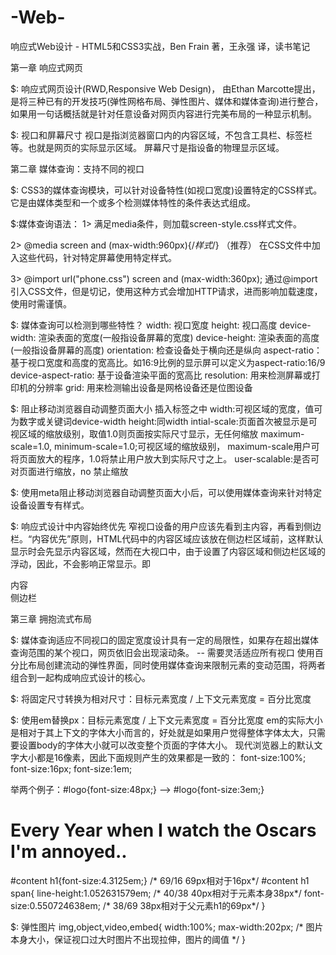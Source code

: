 # -Web-
响应式Web设计 - HTML5和CSS3实战，Ben Frain 著，王永强 译，读书笔记



第一章 响应式网页

$: 响应式网页设计(RWD,Responsive Web Design)，
由Ethan Marcotte提出，是将三种已有的开发技巧(弹性网格布局、弹性图片、媒体和媒体查询)进行整合，如果用一句话概括就是针对任意设备对网页内容进行完美布局的一种显示机制。

$: 视口和屏幕尺寸
视口是指浏览器窗口内的内容区域，不包含工具栏、标签栏等。也就是网页的实际显示区域。
屏幕尺寸是指设备的物理显示区域。



第二章 媒体查询：支持不同的视口

$: CSS3的媒体查询模块，可以针对设备特性(如视口宽度)设置特定的CSS样式。它是由媒体类型和一个或多个检测媒体特性的条件表达式组成。

$:媒体查询语法：
1> <link rel="stylesheet" type="text/css" media="screen and (orientation:portrait) and (min-width:800px)" href="screen-style.css">
满足media条件，则加载screen-style.css样式文件。

2> @media screen and (max-width:960px){/*样式*/} （推荐）
在CSS文件中加入这些代码，针对特定屏幕使用特定样式。

3> @import url("phone.css") screen and (max-width:360px);
通过@import引入CSS文件，但是切记，使用这种方式会增加HTTP请求，进而影响加载速度，使用时需谨慎。

$: 媒体查询可以检测到哪些特性？
width: 视口宽度
height: 视口高度
device-width: 渲染表面的宽度(一般指设备屏幕的宽度)
device-height: 渲染表面的高度(一般指设备屏幕的高度)
orientation: 检查设备处于横向还是纵向
aspect-ratio：基于视口宽度和高度的宽高比。如16:9比例的显示屏可以定义为aspect-ratio:16/9
device-aspect-ratio: 基于设备渲染平面的宽高比
resolution: 用来检测屏幕或打印机的分辨率
grid: 用来检测输出设备是网格设备还是位图设备

$: 阻止移动浏览器自动调整页面大小
<meta name="viewpoint" content="initial-scale=2.0,width=device-width" /> 插入<head>标签之中
width:可视区域的宽度，值可为数字或关键词device-width
height:同width
intial-scale:页面首次被显示是可视区域的缩放级别，取值1.0则页面按实际尺寸显示，无任何缩放
maximum-scale=1.0, minimum-scale=1.0;可视区域的缩放级别，
maximum-scale用户可将页面放大的程序，1.0将禁止用户放大到实际尺寸之上。
user-scalable:是否可对页面进行缩放，no 禁止缩放

$: 使用meta阻止移动浏览器自动调整页面大小后，可以使用媒体查询来针对特定设备设置专有样式。

$: 响应式设计中内容始终优先
窄视口设备的用户应该先看到主内容，再看到侧边栏。“内容优先”原则，HTML代码中的内容区域应该放在侧边栏区域前，这样默认显示时会先显示内容区域，然而在大视口中，由于设置了内容区域和侧边栏区域的浮动，因此，不会影响正常显示。即
<article>内容</article>
<nav>侧边栏</nav>


第三章  拥抱流式布局

$: 媒体查询适应不同视口的固定宽度设计具有一定的局限性，如果存在超出媒体查询范围的某个视口，网页依旧会出现滚动条。 -- 需要灵活适应所有视口
使用百分比布局创建流动的弹性界面，同时使用媒体查询来限制元素的变动范围，将两者组合到一起构成响应式设计的核心。

$: 将固定尺寸转换为相对尺寸：目标元素宽度 / 上下文元素宽度 = 百分比宽度

$: 使用em替换px：目标元素宽度 / 上下文元素宽度 = 百分比宽度
em的实际大小是相对于其上下文的字体大小而言的，好处就是如果用户觉得整体字体太大，只需要设置body的字体大小就可以改变整个页面的字体大小。
现代浏览器上的默认文字大小都是16像素，因此下面规则产生的效果都是一致的：
font-size:100%;
font-size:16px;
font-size:1em;

举两个例子：#logo{font-size:48px;}  --> #logo{font-size:3em;}

<h1>Every Year <span>when I watch the Oscars I'm annoyed..</span></h1>
#content h1{font-size:4.3125em;}  /* 69/16    69px相对于16px*/
#content h1 span{
	line-height:1.052631579em; /* 40/38    40px相对于元素本身38px*/
	font-size:0.550724638em; /* 38/69    38px相对于父元素h1的69px*/
}

$: 弹性图片
img,object,video,embed{
	width:100%;
	max-width:202px;    /* 图片本身大小，保证视口过大时图片不出现拉伸，图片的阈值 */
}
